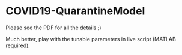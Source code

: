 # COVID19-QuarantineModel

Please see the PDF for all the details ;)

Much better, play with the tunable parameters in live script (MATLAB required).
